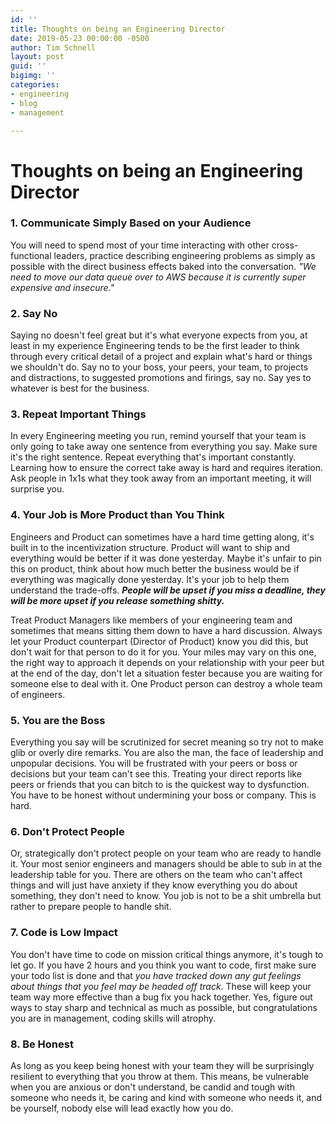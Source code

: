 ```yaml
---
id: ''
title: Thoughts on being an Engineering Director
date: 2019-05-23 00:00:00 -0500
author: Tim Schnell
layout: post
guid: ''
bigimg: ''
categories:
- engineering
- blog
- management

---
```

# Thoughts on being an Engineering Director

### 1. Communicate Simply Based on your Audience

You will need to spend most of your time interacting with other cross-functional leaders, practice describing engineering problems as simply as possible with the direct business effects baked into the conversation. _"We need to move our data queue over to AWS because it is currently super expensive and insecure."_

### 2. Say No

Saying no doesn't feel great but it's what everyone expects from you, at least in my experience Engineering tends to be the first leader to think through every critical detail of a project and explain what's hard or things we shouldn't do. Say no to your boss, your peers, your team, to projects and distractions, to suggested promotions and firings, say no. Say yes to whatever is best for the business.

### 3. Repeat Important Things

In every Engineering meeting you run, remind yourself that your team is only going to take away one sentence from everything you say. Make sure it's the right sentence. Repeat everything that's important constantly. Learning how to ensure the correct take away is hard and requires iteration. Ask people in 1x1s what they took away from an important meeting, it will surprise you.

### 4. Your Job is More Product than You Think

Engineers and Product can sometimes have a hard time getting along, it's built in to the incentivization structure. Product will want to ship and everything would be better if it was done yesterday. Maybe it's unfair to pin this on product, think about how much better the business would be if everything was magically done yesterday. It's your job to help them understand the trade-offs. **_People will be upset if you miss a deadline, they will be more upset if you release something shitty._**

Treat Product Managers like members of your engineering team and sometimes that means sitting them down to have a hard discussion. Always let your Product counterpart (Director of Product) know you did this, but don't wait for that person to do it for you. Your miles may vary on this one, the right way to approach it depends on your relationship with your peer but at the end of the day, don't let a situation fester because you are waiting for someone else to deal with it. One Product person can destroy a whole team of engineers.

### 5. You are the Boss

Everything you say will be scrutinized for secret meaning so try not to make glib or overly dire remarks. You are also the man, the face of leadership and unpopular decisions. You will be frustrated with your peers or boss or decisions but your team can't see this. Treating your direct reports like peers or friends that you can bitch to is the quickest way to dysfunction. You have to be honest without undermining your boss or company. This is hard.

### 6. Don't Protect People

Or, strategically don't protect people on your team who are ready to handle it. Your most senior engineers and managers should be able to sub in at the leadership table for you. There are others on the team who can't affect things and will just have anxiety if they know everything you do about something, they don't need to know. You job is not to be a shit umbrella but rather to prepare people to handle shit.

### 7. Code is Low Impact

You don't have time to code on mission critical things anymore, it's tough to let go. If you have 2 hours and you think you want to code, first make sure your todo list is done and that _you have tracked down any gut feelings about things that you feel may be headed off track_. These will keep your team way more effective than a bug fix you hack together. Yes, figure out ways to stay sharp and technical as much as possible, but congratulations you are in management, coding skills will atrophy.

### 8. Be Honest

As long as you keep being honest with your team they will be surprisingly resilient to everything that you throw at them. This means, be vulnerable when you are anxious or don't understand, be candid and tough with someone who needs it, be caring and kind with someone who needs it, and be yourself, nobody else will lead exactly how you do.